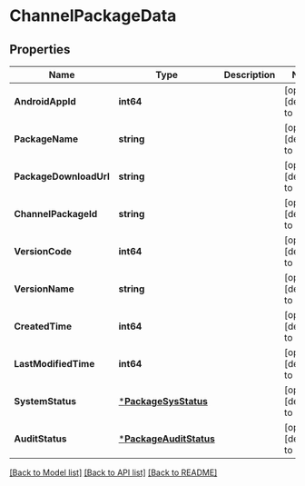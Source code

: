 # ChannelPackageData

## Properties
Name | Type | Description | Notes
------------ | ------------- | ------------- | -------------
**AndroidAppId** | **int64** |  | [optional] [default to null]
**PackageName** | **string** |  | [optional] [default to null]
**PackageDownloadUrl** | **string** |  | [optional] [default to null]
**ChannelPackageId** | **string** |  | [optional] [default to null]
**VersionCode** | **int64** |  | [optional] [default to null]
**VersionName** | **string** |  | [optional] [default to null]
**CreatedTime** | **int64** |  | [optional] [default to null]
**LastModifiedTime** | **int64** |  | [optional] [default to null]
**SystemStatus** | [***PackageSysStatus**](PackageSysStatus.md) |  | [optional] [default to null]
**AuditStatus** | [***PackageAuditStatus**](PackageAuditStatus.md) |  | [optional] [default to null]

[[Back to Model list]](../README.md#documentation-for-models) [[Back to API list]](../README.md#documentation-for-api-endpoints) [[Back to README]](../README.md)


